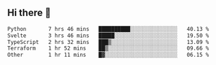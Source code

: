 ## Hi there 👋

<!--
**whirlun/whirlun** is a ✨ _special_ ✨ repository because its `README.md` (this file) appears on your GitHub profile.

Here are some ideas to get you started:

- 🔭 I’m currently working on ...
- 🌱 I’m currently learning ...
- 👯 I’m looking to collaborate on ...
- 🤔 I’m looking for help with ...
- 💬 Ask me about ...
- 📫 How to reach me: ...
- 😄 Pronouns: ...
- ⚡ Fun fact: ...
-->
<!--START_SECTION:waka-->

```txt
Python       7 hrs 46 mins   ██████████░░░░░░░░░░░░░░░   40.13 %
Svelte       3 hrs 46 mins   █████░░░░░░░░░░░░░░░░░░░░   19.50 %
TypeScript   2 hrs 32 mins   ███▒░░░░░░░░░░░░░░░░░░░░░   13.09 %
Terraform    1 hr 52 mins    ██▒░░░░░░░░░░░░░░░░░░░░░░   09.66 %
Other        1 hr 11 mins    █▓░░░░░░░░░░░░░░░░░░░░░░░   06.15 %
```

<!--END_SECTION:waka-->
